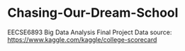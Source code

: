 # Chasing-Our-Dream-School
EECSE6893 Big Data Analysis Final Project 
Data source: https://www.kaggle.com/kaggle/college-scorecard
